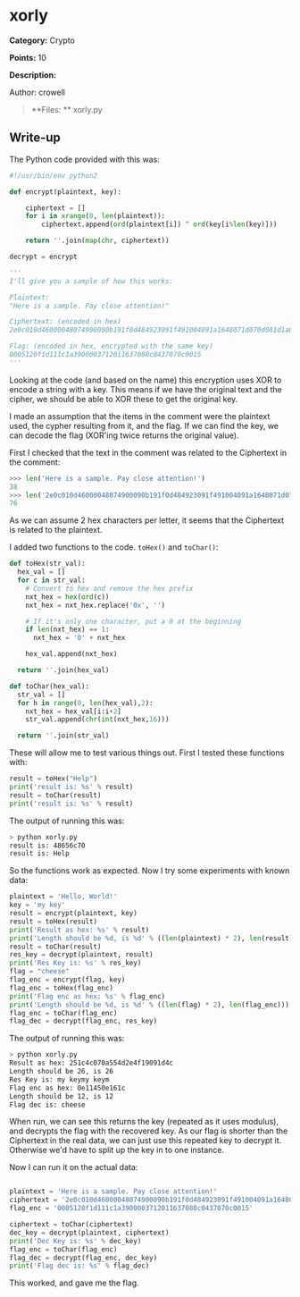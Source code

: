 # xorly
**Category:** Crypto

**Points:** 10

**Description:**

Author: crowell

> **Files: ** xorly.py

## Write-up
The Python code provided with this was:
```python
#!/usr/bin/env python2

def encrypt(plaintext, key):

    ciphertext = []
    for i in xrange(0, len(plaintext)):
        ciphertext.append(ord(plaintext[i]) ^ ord(key[i%len(key)])) 

    return ''.join(map(chr, ciphertext))

decrypt = encrypt

'''
I'll give you a sample of how this works:

Plaintext: 
"Here is a sample. Pay close attention!"

Ciphertext: (encoded in hex)
2e0c010d46000048074900090b191f0d484923091f491004091a1648071d070d081d1a070848

Flag: (encoded in hex, encrypted with the same key)
0005120f1d111c1a3900003712011637080c0437070c0015
'''
```

Looking at the code (and based on the name) this encryption uses XOR to encode a string with a key. This means if we have the original text and the cipher, we should be able to XOR these to get the original key.

I made an assumption that the items in the comment were the plaintext used, the cypher resulting from it, and the flag. If we can find the key, we can decode the flag (XOR'ing twice returns the original value).

First I checked that the text in the comment was related to the Ciphertext in the comment:
```python
>>> len('Here is a sample. Pay close attention!')
38
>>> len('2e0c010d46000048074900090b191f0d484923091f491004091a1648071d070d081d1a070848')
76
```
As we can assume 2 hex characters per letter, it seems that the Ciphertext is related to the plaintext.

I added two functions to the code. `toHex()` and `toChar()`:
```python
def toHex(str_val):
  hex_val = []
  for c in str_val:
    # Convert to hex and remove the hex prefix
    nxt_hex = hex(ord(c))
    nxt_hex = nxt_hex.replace('0x', '')

    # If it's only one character, put a 0 at the beginning
    if len(nxt_hex) == 1:
      nxt_hex = '0' + nxt_hex

    hex_val.append(nxt_hex)

  return ''.join(hex_val)

def toChar(hex_val):
  str_val = []
  for h in range(0, len(hex_val),2):
    nxt_hex = hex_val[i:i+2]
    str_val.append(chr(int(nxt_hex,16)))

  return ''.join(str_val)
```

These will allow me to test various things out. First I tested these functions with:
```python
result = toHex("Help")
print('result is: %s' % result)
result = toChar(result)
print('result is: %s' % result)
```

The output of running this was:
```bash
> python xorly.py
result is: 48656c70
result is: Help
```
So the functions work as expected. Now I try some experiments with known data:
```python
plaintext = 'Hello, World!'
key = 'my key'
result = encrypt(plaintext, key)
result = toHex(result)
print('Result as hex: %s' % result)
print('Length should be %d, is %d' % ((len(plaintext) * 2), len(result)))
result = toChar(result)
res_key = decrypt(plaintext, result)
print('Res Key is: %s' % res_key)
flag = "cheese"
flag_enc = encrypt(flag, key)
flag_enc = toHex(flag_enc)
print('Flag enc as hex: %s' % flag_enc)
print('Length should be %d, is %d' % ((len(flag) * 2), len(flag_enc)))
flag_enc = toChar(flag_enc)
flag_dec = decrypt(flag_enc, res_key)
```

The output of running this was:
```bash
> python xorly.py
Result as hex: 251c4c070a554d2e4f19091d4c
Length should be 26, is 26
Res Key is: my keymy keym
Flag enc as hex: 0e11450e161c
Length should be 12, is 12
Flag dec is: cheese
```
When run, we can see this returns the key (repeated as it uses modulus), and decrypts the flag with the recovered key. As our flag is shorter than the Ciphertext in the real data, we can just use this repeated key to decrypt it. Otherwise we'd have to split up the key in to one instance. 

Now I can run it on the actual data:
```python

plaintext = 'Here is a sample. Pay close attention!'
ciphertext = '2e0c010d46000048074900090b191f0d484923091f491004091a1648071d070d081d1a070848'
flag_enc = '0005120f1d111c1a3900003712011637080c0437070c0015'

ciphertext = toChar(ciphertext)
dec_key = decrypt(plaintext, ciphertext)
print('Dec Key is: %s' % dec_key)
flag_enc = toChar(flag_enc)
flag_dec = decrypt(flag_enc, dec_key)
print('Flag dec is: %s' % flag_dec)
```

This worked, and gave me the flag.
